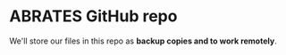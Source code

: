 # ABRATES GitHub repo
We'll store our files in this repo as **backup copies and to work remotely**.
